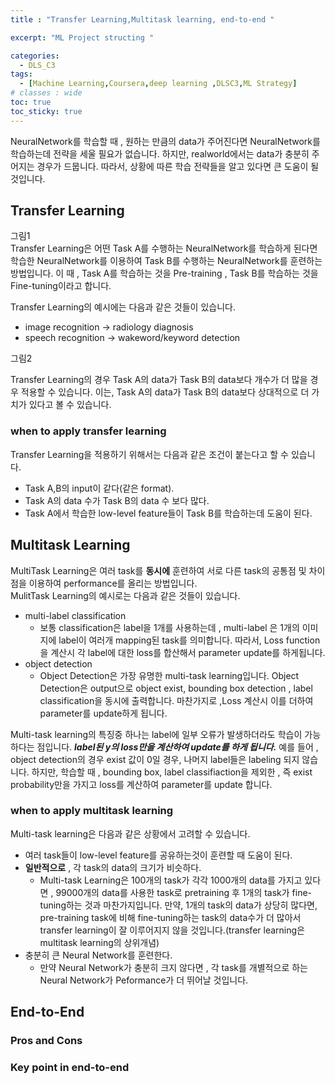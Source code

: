 ```yaml
---
title : "Transfer Learning,Multitask learning, end-to-end "

excerpt: "ML Project structing "

categories:
  - DLS_C3
tags:
  - [Machine Learning,Coursera,deep learning ,DLSC3,ML Strategy]
# classes : wide
toc: true
toc_sticky: true
---
```

NeuralNetwork를 학습할 때 , 원하는 만큼의 data가 주어진다면 NeuralNetwork를 학습하는데 전략을 세울 필요가 없습니다. 하지만, realworld에서는 data가 충분히 주어지는 경우가 드뭅니다. 따라서, 상황에 따른 학습 전략들을 알고 있다면 큰 도움이 될 것입니다. 

## Transfer Learning
그림1  
Transfer Learning은 어떤 Task A를 수행하는 NeuralNetwork를 학습하게 된다면 학습한 NeuralNetwork를 이용하여 Task B를 수행하는 NeuralNetwork를 훈련하는 방법입니다. 이 때 , Task A를 학습하는 것을 Pre-training , Task B를 학습하는 것을 Fine-tuning이라고 합니다.  

Transfer Learning의 예시에는 다음과 같은 것들이 있습니다. 

* image recognition -> radiology diagnosis
* speech recognition -> wakeword/keyword detection  
  
그림2  

Transfer Learning의 경우 Task A의 data가 Task B의 data보다 개수가 더 많을 경우 적용할 수 있습니다.  이는, Task A의 data가 Task B의 data보다 상대적으로 더 가치가 있다고 볼 수 있습니다. 
### when to apply transfer learning
Transfer Learning을 적용하기 위해서는 다음과 같은 조건이 붙는다고 할 수 있습니다. 
* Task A,B의 input이 같다(같은 format). 
* Task A의 data 수가 Task B의 data 수 보다 많다.
* Task A에서 학습한 low-level feature들이 Task B를 학습하는데 도움이 된다. 
## Multitask Learning
MultiTask Learning은 여러 task를 **동시에** 훈련하여 서로 다른 task의 공통점 및 차이점을 이용하여 performance를 올리는 방법입니다.  
MulitTask Learning의 예시로는 다음과 같은 것들이 있습니다.  

* multi-label classification 
  * 보통 classification은 label을 1개를 사용하는데 , multi-label 은 1개의 이미지에 label이 여러개 mapping된 task를 의미합니다. 따라서, Loss function을 계산시 각 label에 대한 loss를 합산해서 parameter update를 하게됩니다.
* object detection
  * Object Detection은 가장 유명한 multi-task learning입니다. Object Detection은 output으로 object exist, bounding box detection , label classification을 동시에 출력합니다. 마찬가지로 ,Loss 계산시 이를 더하여 parameter를 update하게 됩니다.

Multi-task learning의 특징중 하나는 label에 일부 오류가 발생하더라도 학습이 가능하다는 점입니다. ***label된 y의 loss만을 계산하여 update를 하게 됩니다.*** 예를 들어 , object detection의 경우 exist 값이 0일 경우, 나머지 label들은 labeling 되지 않습니다. 하지만, 학습할 때 , bounding box, label classifiaction을 제외한 , 즉 exist probability만을 가지고 loss를 계산하여 parameter를 update 합니다.


### when to apply multitask learning
Multi-task learning은 다음과 같은 상황에서 고려할 수 있습니다.  

* 여러 task들이 low-level feature를 공유하는것이 훈련할 때 도움이 된다.
* **일반적으로** , 각 task의 data의 크기가 비슷하다. 
  * Multi-task Learning은 100개의 task가 각각 1000개의 data를 가지고 있다면 ,  99000개의 data를 사용한 task로 pretraining 후 1개의 task가 fine-tuning하는 것과 마찬가지입니다. 만약, 1개의 task의 data가 상당히 많다면, pre-training task에 비해 fine-tuning하는 task의 data수가 더 많아서 transfer learning이 잘 이루어지지 않을 것입니다.(transfer learning은 multitask learning의 상위개념)
* 충분히 큰 Neural Network를 훈련한다.
  * 만약 Neural Network가 충분히 크지 않다면 , 각 task를 개별적으로 하는 Neural Network가 Peformance가 더 뛰어날 것입니다. 
## End-to-End 

### Pros and Cons

### Key point in end-to-end